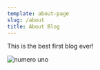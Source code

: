 ```yaml
---
template: about-page
slug: /about
title: About Blog
---
```

This is the best first blog ever!

![numero uno](/assets/sara-budhwani-o00omtmma8c-unsplash.jpg "1st")